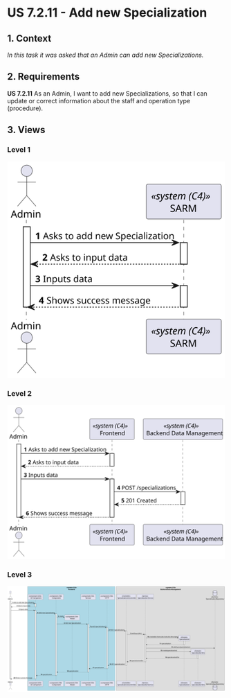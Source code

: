 # US 7.2.11 - Add new Specialization

## 1. Context

*In this task it was asked that an Admin can add new Specializations.*

## 2. Requirements

**US 7.2.11** As an Admin, I want to add new Specializations, so that I can update or correct information about the staff and operation type (procedure).

## 3. Views

### Level 1

![Process view level 1](views/level1/process-view.svg)

### Level 2

![Process view level 2](views/level2/process-view.svg)

### Level 3

![Process view level 3](views/level3/process-view.svg)
